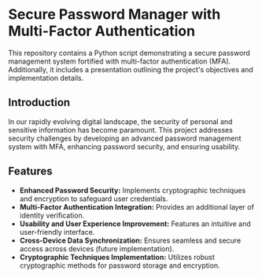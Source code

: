 # Secure Password Manager with Multi-Factor Authentication

This repository contains a Python script demonstrating a secure password management system fortified with multi-factor authentication (MFA). Additionally, it includes a presentation outlining the project's objectives and implementation details.

## Introduction

In our rapidly evolving digital landscape, the security of personal and sensitive information has become paramount. This project addresses security challenges by developing an advanced password management system with MFA, enhancing password security, and ensuring usability.

## Features

- **Enhanced Password Security:** Implements cryptographic techniques and encryption to safeguard user credentials.
- **Multi-Factor Authentication Integration:** Provides an additional layer of identity verification.
- **Usability and User Experience Improvement:** Features an intuitive and user-friendly interface.
- **Cross-Device Data Synchronization:** Ensures seamless and secure access across devices (future implementation).
- **Cryptographic Techniques Implementation:** Utilizes robust cryptographic methods for password storage and encryption.

